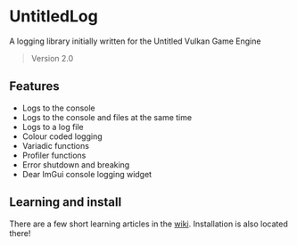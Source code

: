 # UntitledLog
A logging library initially written for the Untitled Vulkan Game Engine
> Version 2.0
## Features
- Logs to the console
- Logs to the console and files at the same time
- Logs to a log file
- Colour coded logging
- Variadic functions
- Profiler functions
- Error shutdown and breaking
- Dear ImGui console logging widget
## Learning and install
There are a few short learning articles in the [wiki](https://github.com/MadLadSquad/UntitledLog/wiki). Installation is also located there!
